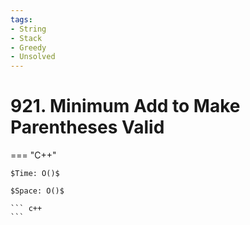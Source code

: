 ```yaml
---
tags:
- String
- Stack
- Greedy
- Unsolved
---
```



# 921. Minimum Add to Make Parentheses Valid

=== "C++"

    $Time: O()$

    $Space: O()$

    ``` c++
    ```